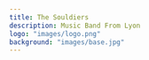 ```yaml
---
title: The Souldiers
description: Music Band From Lyon
logo: "images/logo.png"
background: "images/base.jpg"
---
```

